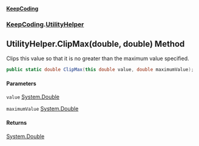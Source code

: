 #### [KeepCoding](index.md 'index')
### [KeepCoding](KeepCoding.md 'KeepCoding').[UtilityHelper](UtilityHelper.md 'KeepCoding.UtilityHelper')
## UtilityHelper.ClipMax(double, double) Method
Clips this value so that it is no greater than the maximum value specified.
```csharp
public static double ClipMax(this double value, double maximumValue);
```
#### Parameters
<a name='KeepCoding.UtilityHelper.ClipMax(double.double).value'></a>
`value` [System.Double](https://docs.microsoft.com/en-us/dotnet/api/System.Double 'System.Double')  
  
<a name='KeepCoding.UtilityHelper.ClipMax(double.double).maximumValue'></a>
`maximumValue` [System.Double](https://docs.microsoft.com/en-us/dotnet/api/System.Double 'System.Double')  
  
#### Returns
[System.Double](https://docs.microsoft.com/en-us/dotnet/api/System.Double 'System.Double')  
